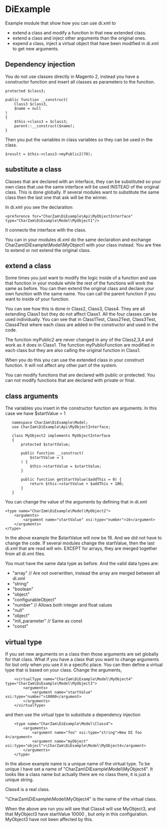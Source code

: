 DiExample
=========
Example module that show how you can use di.xml to
* extend a class and modify a function in that new extended class.
* extend a class and inject other arguments than the original ones.
* expend a class, inject a virtual object that have been modified in di.xml to get new arguments.

Dependency injection
--------------------
You do not use classes directly in Magento 2, instead you have a constructor function and insert all classes as parameters to the function.

```
protected $class3;
   
public function __construct(
    Class3 $class3,
    $name = null
)
{
    $this->class3 = $class3;
    parent::__construct($name);
}
```

Then you put the variables in class variables so they can be used in the class.

```$result = $this->class3->myPublic2(70);```

substitute a class
------------------
Classes that are declared with an interface, they can be substituted so your own class that use the same interface will be used INSTEAD of the original class.
This is done globally. If several modules want to substitute the same class then the last one that ask will be the winner.

In di.xml you see the declaration:

```<preference for="CharZam\DiExample\Api\MyObjectInterface" type="CharZam\DiExample\Model\MyObject1"/>```

It connects the interface with the class. 

You can in your modules di.xml do the same declaration and exchange CharZam\DiExample\Model\MyObject1 with your class instead.
You are free to extend or not extend the original class. 

extend a class
--------------
Some times you just want to modify the logic inside of a function and use that function in your module while the rest of the functions will work the same as before.
You can then extend the original class and declare your own function with the same name. You can call the parent function if you want to inside of your function.

You can see how this is done in Class2, Class3, Class4. They are all extending Class1 but they do not affect Class1.
All the four classes can be used individually. You can see that in Class1Test, Class2Test, Class3Test, Class4Test where each class are added in the constructor and used in the code.

The function myPublic2 are never changed in any of the Class2,3,4 and work as it does in Class1.
The function myPublicFunction are modified in each class but they are also calling the original function in Class1.

When you do this you can use the extended class in your construct function. It will not affect any other part of the system.

You can modify functions that are declared with public or protected.
You can not modify functions that are declared with private or final.

class arguments
---------------
The variables you insert in the constructor function are arguments.
In this case we have $startValue = 1

```
   namespace CharZam\DiExample\Model;
   use CharZam\DiExample\Api\MyObjectInterface;
   
   class MyObject2 implements MyObjectInterface
   {
       protected $startValue;
   
       public function __construct(
           $startValue = 1
       ) {
           $this->startValue = $startValue;
       }
   
       public function getStartValue($addThis = 0) {
           return $this->startValue + $addThis + 100;
       }
   }
```


You can change the value of the arguments by defining that in di.xml

```
<type name="CharZam\DiExample\Model\MyObject2">
    <arguments>
        <argument name="startValue" xsi:type="number">16</argument>
    </arguments>
</type>
```

In the above example the $startValue will now be 16. And we did not have to change the code.
If several modules change the startValue, then the last di.xml that are read will win. EXCEPT for arrays, they are merged together from all di.xml files.

You must have the same data type as before. And the valid data types are:

* "array" // Are not overwritten, instead the array are merged between all di.xml
* "string"
* "boolean"
* "object"
* "configurableObject"
* "number" // Allows both integer and float values
* "null"
* "object"
* "init_parameter" // Same as const
* "const"

virtual type
------------
If you set new arguments on a class then those arguments are set globally for that class.
What if you have a class that you want to change arguments for but only when you use it in a specific place.
You can then define a virtual type that is based on your class. Change the arguments,

```
    <virtualType name="CharZam\DiExample\Model\MyObject4" type="CharZam\DiExample\Model\MyObject3">
        <arguments>
            <argument name="startValue" xsi:type="number">10000</argument>
        </arguments>
    </virtualType>
```

and then use the virtual type to substitute a dependency injection

```
    <type name="CharZam\DiExample\Model\Class4">
        <arguments>
            <argument name="foo" xsi:type="string">New DI foo 4</argument>
            <argument name="myObject" xsi:type="object">\CharZam\DiExample\Model\MyObject4</argument>
        </arguments>
    </type>
```
In the above example name is a unique name of the virtual type. To be unique I have set a name of "CharZam\DiExample\Model\MyObject4".
It looks like a class name but actually there are no class there, it is just a unique string.

Class4 is a real class.

"\CharZam\DiExample\Model\MyObject4" is the name of the virtual class.

When the above are run you will see that Class4 will use MyObject3, and that MyObject3 have startValue 10000
, but only in this configuration. MyObject3 have not been affected by this.
